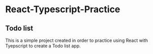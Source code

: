# React-Typescript-Practice
## Todo list
This is a simple project created in order to practice using React with Tyepscript to create a Todo list app. 
